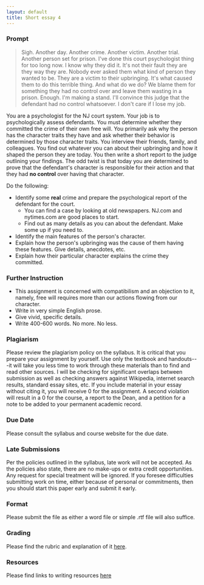 ```yaml
---
layout: default
title: Short essay 4 
---
```



### Prompt 

> Sigh. Another day. Another crime. Another victim. Another trial. Another person set for prison. I've done this court psychologist thing for too long now. I know why they did it. It's not their fault they are they way they are. Nobody ever asked them what kind of person they wanted to be. They are a victim to their upbringing. It's what caused them to do this terrible thing. And what do we do? We blame them for something they had no control over and leave them wasting in a prison. Enough. I'm making a stand. I'll convince this judge that the defendant had no control whatsoever. I don't care if I lose my job. 

You are a psychologist for the NJ court system. Your job is to psychologically assess defendants. You must determine whether they committed the crime of their own free will. You primarily ask why the person has the character traits they have and ask whether their behavior is determined by those character traits. You interview their friends, family, and colleagues. You find out whatever you can about their upbringing and how it shaped the person they are today. You then write a short report to the judge outlining your findings. The odd twist is that today you are determined to prove that the defendant's character is responsible for their action and that they had **no control** over having that character. 


Do the following: 

+ Identify some **real** crime and prepare the psychological report of the defendant for the court. 
	+ You can find a case by looking at old newspapers. NJ.com and nytimes.com are good places to start. 
	+ Find out as many details as you can about the defendant. Make some up if you need to.
+ Identify the main features of the person's character.
+ Explain how the person's upbringing was the cause of them having these features. Give details, anecdotes, etc. 
+ Explain how their particular character explains the crime they committed. 

### Further Instruction

+ This assignment is concerned with compatibilism and an objection to it, namely, free will requires more than our actions flowing from our character.  
+ Write in very simple English prose.  
+ Give vivid, specific details.
+ Write 400-600 words. No more. No less. 


### Plagiarism

Please review the plagiarism policy on the syllabus. It is critical that you prepare your assignment by yourself. Use only the textbook and handouts---it will take you less time to work through these materials than to find and read other sources. I will be checking for significant overlaps between submission as well as checking answers against Wikipedia, internet search results, standard essay sites, etc. If you include material in your essay without citing it, you will receive 0 for the assignment. A second violation will result in a 0 for the course, a report to the Dean, and a petition for a note to be added to your permanent academic record. 

### Due Date
Please consult the syllabus and course website for the due date.

### Late Submissions

Per the policies outlined in the syllabus, late work will not be accepted. As the policies also state, there are no make-ups or extra credit opportunities. Any request for special treatment will be ignored. If you foresee difficulties submitting work on time, either because of personal or commitments, then you should start this paper early and submit it early. 

### Format
Please submit the file as either a word file or simple .rtf file will also suffice.

### Grading
Please find the rubric and explanation of it [here](/Teaching/Grading/).

### Resources
Please find links to writing resources [here](/Teaching/Resources/)



